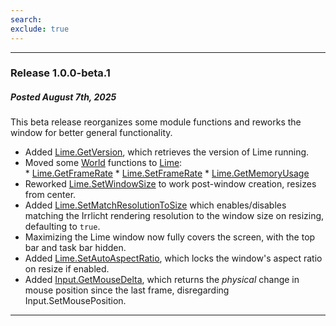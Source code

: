 ```yaml
---
search:
exclude: true
---
```


---

### Release 1.0.0-beta.1
<h5>Posted August 7th, 2025</h5>  
This beta release reorganizes some module functions and reworks the window for better general functionality.

* Added [Lime.GetVersion][lime], which retrieves the version of Lime running.
* Moved some [World][world] functions to [Lime][lime]:  
      * [Lime.GetFrameRate][lime]
      * [Lime.SetFrameRate][lime]
      * [Lime.GetMemoryUsage][lime]
* Reworked [Lime.SetWindowSize][lime] to work post-window creation, resizes from center.
* Added [Lime.SetMatchResolutionToSize][lime] which enables/disables matching the Irrlicht rendering resolution to the window size on resizing, defaulting to `true`.
* Maximizing the Lime window now fully covers the screen, with the top bar and task bar hidden.
* Added [Lime.SetAutoAspectRatio][input], which locks the window's aspect ratio on resize if enabled.
* Added [Input.GetMouseDelta][input], which returns the *physical* change in mouse position since the last frame, disregarding Input.SetMousePosition.

[lime]: https://darttheg.github.io/LimeAPI/api/modules/lime.html
[world]: https://darttheg.github.io/LimeAPI/api/modules/world.html
[input]: https://darttheg.github.io/LimeAPI/api/modules/input.html

---
